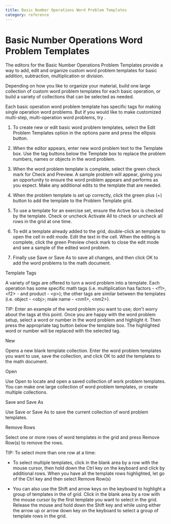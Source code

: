 ```yaml
---
title: Basic Number Operations Word Problem Templates
category: reference
---
```


# Basic Number Operations Word Problem Templates

The editors for the Basic Number Operations Problem Templates provide a way to add, edit and organize custom word problem templates for basic addition, subtraction, multiplication or division.

Depending on how you like to organize your material, build one large collection of custom word problem templates for each basic operation, or build a variety of collections that can be selected as needed.

Each basic operation word problem template has specific tags for making single operation word problems. But if you would like to make customized multi-step, multi-operation word problems, try .

1. To create new or edit basic word problem templates, select the Edit Problem Templates option in the options pane and press the ellipsis button.

2. When the editor appears, enter new word problem text to the Template box. Use the tag buttons below the Template box to replace the problem numbers, names or objects in the word problem.

3. When the word problem template is complete, select the green check mark for Check and Preview. A sample problem will appear, giving you an opportunity to ensure the word problem appears and performs as you expect. Make any additional edits to the template that are needed.

4. When the problem template is set up correctly, click the green plus (+) button to add the template to the Problem Template grid.

5. To use a template for an exercise set, ensure the Active box is checked by the template. Check or uncheck Activate All to check or uncheck all rows in the grid at one time.

6. To edit a template already added to the grid, double-click an template to open the cell in edit mode. Edit the text in the cell. When the editing is complete, click the green Preview check mark to close the edit mode and see a sample of the edited word problem.

7. Finally use Save or Save As to save all changes, and then click OK to add the word problems to the math document.

Template Tags

A variety of tags are offered to turn a word problem into a template. Each operation has some specific math tags (i.e. multiplication has factors - &lt;f1&gt;, &lt;f2&gt; - and product - &lt;p&gt;); the other tags are similar between the templates (i.e. object - &lt;obj&gt;; male name - &lt;nm1&gt;, &lt;nm2&gt;).

TIP: Enter an example of the word problem you want to use; don't worry about the tags at this point. Once you are happy with the word problem setup, select a word or number in the word problem and highlight it. Then press the appropriate tag button below the template box. The highlighted word or number will be replaced with the selected tag.

New

Opens a new blank template collection. Enter the word problem templates you want to use, save the collection, and click OK to add the templates to the math document.

Open

Use Open to locate and open a saved collection of work problem templates. You can make one large collection of word problem templates, or create multiple collections.

Save and Save As

Use Save or Save As to save the current collection of word problem templates.

Remove Rows

Select one or more rows of word templates in the grid and press Remove Row(s) to remove the rows.

TIP: To select more than one row at a time:

- To select multiple templates, click in the blank area by a row with the mouse cursor, then hold down the Ctrl key on the keyboard and click by additional rows. When you have all the template rows highlighted, let go of the Ctrl key and then select Remove Row(s)

- You can also use the Shift and arrow keys on the keyboard to highlight a group of templates in the of grid. Click in the blank area by a row with the mouse cursor by the first template you want to select in the grid. Release the mouse and hold down the Shift key and while using either the arrow up or arrow down key on the keyboard to select a group of template rows in the grid.
